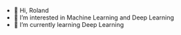 - 👋 Hi, Roland
- 👀 I’m interested in Machine Learning and Deep Learning
- 🌱 I’m currently learning Deep Learning
